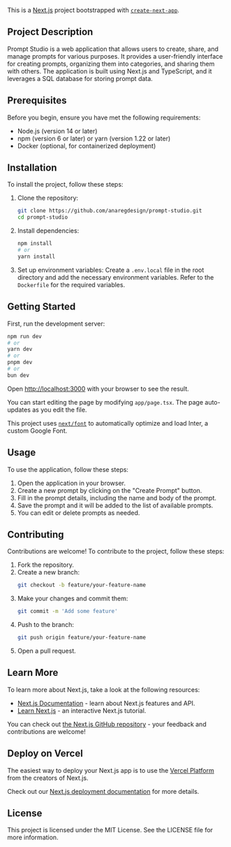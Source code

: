 This is a [Next.js](https://nextjs.org/) project bootstrapped
with [`create-next-app`](https://github.com/vercel/next.js/tree/canary/packages/create-next-app).

## Project Description

Prompt Studio is a web application that allows users to create, share, and manage prompts for various purposes. It provides a user-friendly interface for creating prompts, organizing them into categories, and sharing them with others. The application is built using Next.js and TypeScript, and it leverages a SQL database for storing prompt data.

## Prerequisites

Before you begin, ensure you have met the following requirements:

- Node.js (version 14 or later)
- npm (version 6 or later) or yarn (version 1.22 or later)
- Docker (optional, for containerized deployment)

## Installation

To install the project, follow these steps:

1. Clone the repository:
   ```bash
   git clone https://github.com/anaregdesign/prompt-studio.git
   cd prompt-studio
   ```

2. Install dependencies:
   ```bash
   npm install
   # or
   yarn install
   ```

3. Set up environment variables:
   Create a `.env.local` file in the root directory and add the necessary environment variables. Refer to the `Dockerfile` for the required variables.

## Getting Started

First, run the development server:

```bash
npm run dev
# or
yarn dev
# or
pnpm dev
# or
bun dev
```

Open [http://localhost:3000](http://localhost:3000) with your browser to see the result.

You can start editing the page by modifying `app/page.tsx`. The page auto-updates as you edit the file.

This project uses [`next/font`](https://nextjs.org/docs/basic-features/font-optimization) to automatically optimize and
load Inter, a custom Google Font.

## Usage

To use the application, follow these steps:

1. Open the application in your browser.
2. Create a new prompt by clicking on the "Create Prompt" button.
3. Fill in the prompt details, including the name and body of the prompt.
4. Save the prompt and it will be added to the list of available prompts.
5. You can edit or delete prompts as needed.

## Contributing

Contributions are welcome! To contribute to the project, follow these steps:

1. Fork the repository.
2. Create a new branch:
   ```bash
   git checkout -b feature/your-feature-name
   ```
3. Make your changes and commit them:
   ```bash
   git commit -m 'Add some feature'
   ```
4. Push to the branch:
   ```bash
   git push origin feature/your-feature-name
   ```
5. Open a pull request.

## Learn More

To learn more about Next.js, take a look at the following resources:

- [Next.js Documentation](https://nextjs.org/docs) - learn about Next.js features and API.
- [Learn Next.js](https://nextjs.org/learn) - an interactive Next.js tutorial.

You can check out [the Next.js GitHub repository](https://github.com/vercel/next.js/) - your feedback and contributions
are welcome!

## Deploy on Vercel

The easiest way to deploy your Next.js app is to use
the [Vercel Platform](https://vercel.com/new?utm_medium=default-template&filter=next.js&utm_source=create-next-app&utm_campaign=create-next-app-readme)
from the creators of Next.js.

Check out our [Next.js deployment documentation](https://nextjs.org/docs/deployment) for more details.

## License

This project is licensed under the MIT License. See the LICENSE file for more information.
